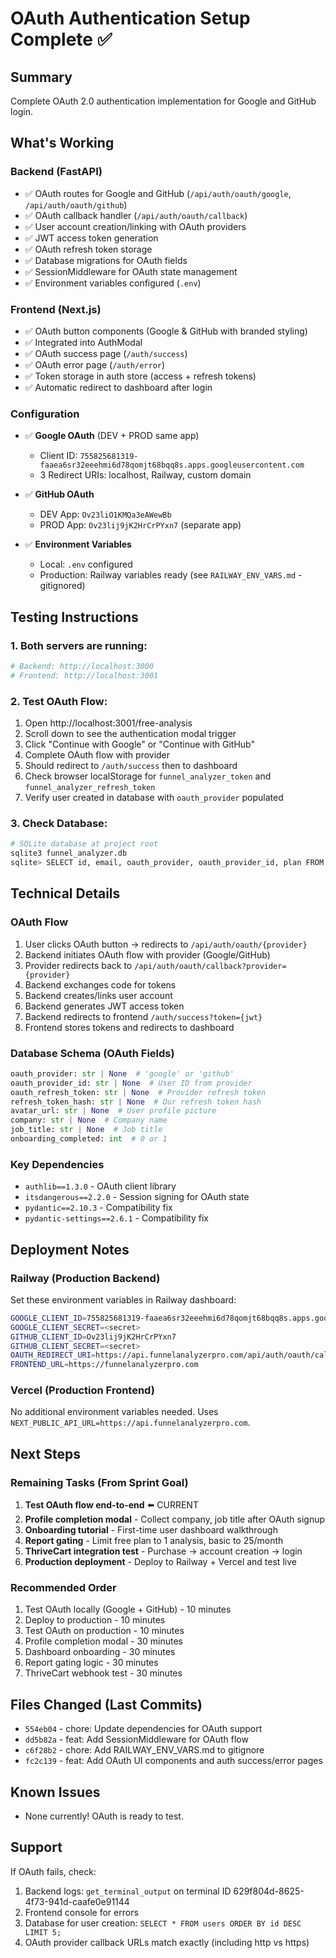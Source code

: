 # OAuth Authentication Setup Complete ✅

## Summary
Complete OAuth 2.0 authentication implementation for Google and GitHub login.

## What's Working

### Backend (FastAPI)
- ✅ OAuth routes for Google and GitHub (`/api/auth/oauth/google`, `/api/auth/oauth/github`)
- ✅ OAuth callback handler (`/api/auth/oauth/callback`)
- ✅ User account creation/linking with OAuth providers
- ✅ JWT access token generation
- ✅ OAuth refresh token storage
- ✅ Database migrations for OAuth fields
- ✅ SessionMiddleware for OAuth state management
- ✅ Environment variables configured (`.env`)

### Frontend (Next.js)
- ✅ OAuth button components (Google & GitHub with branded styling)
- ✅ Integrated into AuthModal
- ✅ OAuth success page (`/auth/success`)
- ✅ OAuth error page (`/auth/error`)
- ✅ Token storage in auth store (access + refresh tokens)
- ✅ Automatic redirect to dashboard after login

### Configuration
- ✅ **Google OAuth** (DEV + PROD same app)
  - Client ID: `755825681319-faaea6sr32eeehmi6d78qomjt68bqq8s.apps.googleusercontent.com`
  - 3 Redirect URIs: localhost, Railway, custom domain
  
- ✅ **GitHub OAuth**
  - DEV App: `Ov23liO1KMQa3eAWewBb`
  - PROD App: `Ov23lij9jK2HrCrPYxn7` (separate app)
  
- ✅ **Environment Variables**
  - Local: `.env` configured
  - Production: Railway variables ready (see `RAILWAY_ENV_VARS.md` - gitignored)

## Testing Instructions

### 1. Both servers are running:
```bash
# Backend: http://localhost:3000
# Frontend: http://localhost:3001
```

### 2. Test OAuth Flow:
1. Open http://localhost:3001/free-analysis
2. Scroll down to see the authentication modal trigger
3. Click "Continue with Google" or "Continue with GitHub"
4. Complete OAuth flow with provider
5. Should redirect to `/auth/success` then to dashboard
6. Check browser localStorage for `funnel_analyzer_token` and `funnel_analyzer_refresh_token`
7. Verify user created in database with `oauth_provider` populated

### 3. Check Database:
```bash
# SQLite database at project root
sqlite3 funnel_analyzer.db
sqlite> SELECT id, email, oauth_provider, oauth_provider_id, plan FROM users;
```

## Technical Details

### OAuth Flow
1. User clicks OAuth button → redirects to `/api/auth/oauth/{provider}`
2. Backend initiates OAuth flow with provider (Google/GitHub)
3. Provider redirects back to `/api/auth/oauth/callback?provider={provider}`
4. Backend exchanges code for tokens
5. Backend creates/links user account
6. Backend generates JWT access token
7. Backend redirects to frontend `/auth/success?token={jwt}`
8. Frontend stores tokens and redirects to dashboard

### Database Schema (OAuth Fields)
```python
oauth_provider: str | None  # 'google' or 'github'
oauth_provider_id: str | None  # User ID from provider
oauth_refresh_token: str | None  # Provider refresh token
refresh_token_hash: str | None  # Our refresh token hash
avatar_url: str | None  # User profile picture
company: str | None  # Company name
job_title: str | None  # Job title
onboarding_completed: int  # 0 or 1
```

### Key Dependencies
- `authlib==1.3.0` - OAuth client library
- `itsdangerous==2.2.0` - Session signing for OAuth state
- `pydantic==2.10.3` - Compatibility fix
- `pydantic-settings==2.6.1` - Compatibility fix

## Deployment Notes

### Railway (Production Backend)
Set these environment variables in Railway dashboard:
```bash
GOOGLE_CLIENT_ID=755825681319-faaea6sr32eeehmi6d78qomjt68bqq8s.apps.googleusercontent.com
GOOGLE_CLIENT_SECRET=<secret>
GITHUB_CLIENT_ID=Ov23lij9jK2HrCrPYxn7
GITHUB_CLIENT_SECRET=<secret>
OAUTH_REDIRECT_URI=https://api.funnelanalyzerpro.com/api/auth/oauth/callback
FRONTEND_URL=https://funnelanalyzerpro.com
```

### Vercel (Production Frontend)
No additional environment variables needed. Uses `NEXT_PUBLIC_API_URL=https://api.funnelanalyzerpro.com`.

## Next Steps

### Remaining Tasks (From Sprint Goal)
1. **Test OAuth flow end-to-end** ⬅️ CURRENT
2. **Profile completion modal** - Collect company, job title after OAuth signup
3. **Onboarding tutorial** - First-time user dashboard walkthrough
4. **Report gating** - Limit free plan to 1 analysis, basic to 25/month
5. **ThriveCart integration test** - Purchase → account creation → login
6. **Production deployment** - Deploy to Railway + Vercel and test live

### Recommended Order
1. Test OAuth locally (Google + GitHub) - 10 minutes
2. Deploy to production - 10 minutes
3. Test OAuth on production - 10 minutes
4. Profile completion modal - 30 minutes
5. Dashboard onboarding - 30 minutes
6. Report gating logic - 30 minutes
7. ThriveCart webhook test - 30 minutes

## Files Changed (Last Commits)
- `554eb04` - chore: Update dependencies for OAuth support
- `dd5b82a` - feat: Add SessionMiddleware for OAuth flow
- `c6f28b2` - chore: Add RAILWAY_ENV_VARS.md to gitignore
- `fc2c139` - feat: Add OAuth UI components and auth success/error pages

## Known Issues
- None currently! OAuth is ready to test.

## Support
If OAuth fails, check:
1. Backend logs: `get_terminal_output` on terminal ID 629f804d-8625-4f73-941d-caafe0e91144
2. Frontend console for errors
3. Database for user creation: `SELECT * FROM users ORDER BY id DESC LIMIT 5;`
4. OAuth provider callback URLs match exactly (including http vs https)
